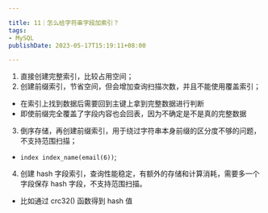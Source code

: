 ```yaml
---

title: 11｜怎么给字符串字段加索引？
tags:
- MySQL
publishDate: 2023-05-17T15:19:11+08:00

---
```


1. 直接创建完整索引，比较占用空间；
2. 创建前缀索引，节省空间，但会增加查询扫描次数，并且不能使用覆盖索引；
  - 在索引上找到数据后需要回到主键上拿到完整数据进行判断
  - 即使前缀完全覆盖了字段内容也会回表，因为不确定是不是真的完整数据
3. 倒序存储，再创建前缀索引，用于绕过字符串本身前缀的区分度不够的问题，不支持范围扫描；
  - `index index_name(email(6))`;
4. 创建 hash 字段索引，查询性能稳定，有额外的存储和计算消耗，需要多一个字段保存 hash 字段，不支持范围扫描。
  - 比如通过 crc32() 函数得到 hash 值
